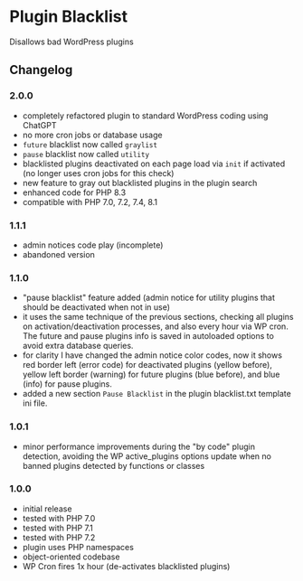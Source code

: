 # Plugin Blacklist

Disallows bad WordPress plugins

## Changelog

### 2.0.0
- completely refactored plugin to standard WordPress coding using ChatGPT
- no more cron jobs or database usage
- `future` blacklist now called `graylist`
- `pause` blacklist now called `utility`
- blacklisted plugins deactivated on each page load via `init` if activated (no longer uses cron jobs for this check)
- new feature to gray out blacklisted plugins in the plugin search
- enhanced code for PHP 8.3
- compatible with PHP 7.0, 7.2, 7.4, 8.1

### 1.1.1
- admin notices code play (incomplete)
- abandoned version

### 1.1.0
- "pause blacklist" feature added (admin notice for utility plugins that should be deactivated when not in use)
- it uses the same technique of the previous sections, checking all plugins on activation/deactivation processes, and also every hour via WP cron. The future and pause plugins info is saved in autoloaded options to avoid extra database queries.
- for clarity I have changed the admin notice color codes, now it shows red border left (error code) for deactivated plugins (yellow before), yellow left border (warning) for future plugins (blue before), and blue (info) for pause plugins.
- added a new section `Pause Blacklist` in the plugin blacklist.txt template ini file.

### 1.0.1
- minor performance improvements during the "by code" plugin detection, avoiding the WP active_plugins options update when no banned plugins detected by functions or classes

### 1.0.0
- initial release
- tested with PHP 7.0
- tested with PHP 7.1
- tested with PHP 7.2
- plugin uses PHP namespaces
- object-oriented codebase
- WP Cron fires 1x hour (de-activates blacklisted plugins)
